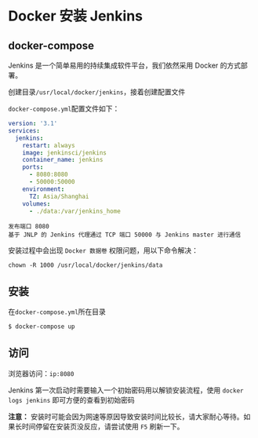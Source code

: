 #  Docker 安装 Jenkins

## docker-compose

Jenkins 是一个简单易用的持续集成软件平台，我们依然采用 Docker 的方式部署。

创建目录`/usr/local/docker/jenkins`，接着创建配置文件

`docker-compose.yml`配置文件如下：

```yml
version: '3.1'
services:
  jenkins:
    restart: always
    image: jenkinsci/jenkins
    container_name: jenkins
    ports:
      - 8080:8080
      - 50000:50000
    environment:
      TZ: Asia/Shanghai
    volumes:
      - ./data:/var/jenkins_home
```

```text
发布端口 8080
基于 JNLP 的 Jenkins 代理通过 TCP 端口 50000 与 Jenkins master 进行通信
```

安装过程中会出现 `Docker 数据卷` 权限问题，用以下命令解决：

```text
chown -R 1000 /usr/local/docker/jenkins/data
```

## 安装

在`docker-compose.yml`所在目录

```bash
$ docker-compose up
```

## 访问

浏览器访问：`ip:8080`

Jenkins 第一次启动时需要输入一个初始密码用以解锁安装流程，使用 `docker logs jenkins` 即可方便的查看到初始密码

**注意：** 安装时可能会因为网速等原因导致安装时间比较长，请大家耐心等待。如果长时间停留在安装页没反应，请尝试使用 `F5` 刷新一下。